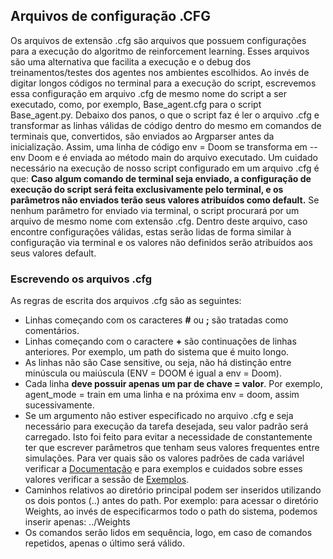 
## Arquivos de configuração .CFG
Os arquivos de extensão .cfg são arquivos que possuem configurações para a execução do algoritmo de reinforcement learning. Esses arquivos são uma alternativa que facilita a execução e o debug dos treinamentos/testes dos agentes nos ambientes escolhidos. Ao invés de digitar longos códigos no terminal para a execução do script, escrevemos essa configuração em arquivo .cfg de mesmo nome do script a ser executado, como, por exemplo, Base_agent.cfg para o script Base_agent.py. Debaixo dos panos, o que o script faz é ler o arquivo .cfg e transformar as linhas válidas de código dentro do mesmo em comandos de terminais que, convertidos, são enviados ao Argparser antes da inicialização. Assim, uma linha de código env = Doom se transforma em --env Doom e é enviada ao método main do arquivo executado.
Um cuidado necessário na execução de nosso script configurado em um arquivo .cfg é que: **Caso algum comando de terminal seja enviado, a configuração de execução do script será feita exclusivamente pelo terminal, e os parâmetros não enviados terão seus valores atribuídos como default.** Se nenhum parâmetro for enviado via terminal, o script procurará por um arquivo de mesmo nome com extensão .cfg. Dentro deste arquivo, caso encontre configurações válidas, estas serão lidas de forma similar à configuração via terminal e os valores não definidos serão atribuídos aos seus valores default.

### Escrevendo os arquivos .cfg
As regras de escrita dos arquivos .cfg são as seguintes:
- Linhas começando com os caracteres **#** ou **;** são tratadas como comentários.
- Linhas começando com o caractere **+** são continuações de linhas anteriores. Por exemplo, um path do sistema que é muito longo.
- As linhas não são Case sensitive, ou seja, não há distinção entre minúscula ou maiúscula (ENV = DOOM é igual a env = Doom).
- Cada linha **deve possuir apenas um par de chave = valor**. Por exemplo, agent_mode = train em uma linha e na próxima env = doom, assim sucessivamente.
- Se um argumento não estiver especificado no arquivo .cfg e seja necessário para execução da tarefa desejada, seu valor padrão será carregado. Isto foi feito para evitar a necessidade de constantemente ter que escrever parâmetros que tenham seus valores frequentes entre simulações. Para ver quais são os valores padrões de cada variável verificar a [Documentação](https://github.com/Leonardo-Viana/Reinforcement-Learning/blob/master/docs/ptbr/doc_ptbr.md) e para exemplos e cuidados sobre esses valores verificar a sessão de [Exemplos](https://github.com/Leonardo-Viana/Reinforcement-Learning/blob/master/docs/ptbr/examples_ptbr.md).
- Caminhos relativos ao diretório principal podem ser inseridos utilizando os dois pontos (..) antes do path. Por exemplo: para acessar o diretório Weights, ao invés de especificarmos todo o path do sistema, podemos inserir apenas: ../Weights
- Os comandos serão lidos em sequência, logo, em caso de comandos repetidos, apenas o último será válido.

